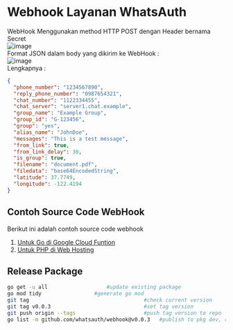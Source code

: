 # Webhook Layanan WhatsAuth
WebHook Menggunakan method HTTP POST dengan Header bernama Secret  
![image](https://github.com/whatsauth/webhook/assets/11188109/7734295e-89bb-4b05-ab05-d2ee0bdb6019)  
Format JSON dalam body yang dikirim ke WebHook :  
![image](https://github.com/whatsauth/webhook/assets/11188109/c6454969-0700-4a33-a3b1-8d97e7ef0b8c)  
Lengkapnya :
```json
{
  "phone_number": "1234567890",
  "reply_phone_number": "0987654321",
  "chat_number": "1122334455",
  "chat_server": "server1.chat.example",
  "group_name": "Example Group",
  "group_id": "G-123456",
  "group": "yes",
  "alias_name": "JohnDoe",
  "messages": "This is a test message",
  "from_link": true,
  "from_link_delay": 30,
  "is_group": true,
  "filename": "document.pdf",
  "filedata": "base64EncodedString",
  "latitude": 37.7749,
  "longitude": -122.4194
}
```

## Contoh Source Code WebHook
Berikut ini adalah contoh source code webhook
1. [Untuk Go di Google Cloud Funtion](./gcf/function.go)
2. [Untuk PHP di Web Hosting](./hosting/index.php)

## Release Package
```sh
go get -u all					#update existing package
go mod tidy					#generate go mod
git tag                                 	#check current version
git tag v0.0.3                          	#set tag version
git push origin --tags                  	#push tag version to repo
go list -m github.com/whatsauth/webhook@v0.0.3   #publish to pkg dev, replace ORG/URL with your repo URL
```
